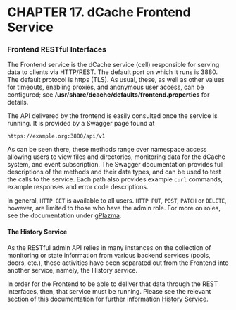 CHAPTER 17. dCache Frontend Service
=====================================

### Frontend RESTful Interfaces

The Frontend service is the dCache service (cell) responsible for serving
data to clients via HTTP/REST.  The default port on which it runs is 3880.
The default protocol is https (TLS).  As usual, these, as well as other
values for timeouts, enabling proxies, and anonymous user access, can be 
configured; see **/usr/share/dcache/defaults/frontend.properties** for
details.

The API delivered by the frontend is easily consulted once the service
is running.   It is provided by a Swagger page found at

    https://example.org:3880/api/v1
    
As can be seen there, these methods range over namespace access allowing users
to view files and directories, monitoring data for the dCache system, and
event subscription.   The Swagger documentation provides full descriptions of
the methods and their data types, and can be used to test the calls to the
service.  Each path also provides example `curl` commands, example responses
and error code descriptions.

In general, `HTTP GET` is available to all users.  `HTTP PUT`, `POST`, `PATCH` 
or `DELETE`, however, are limited to those who have the admin role.  For 
more on roles, see the documentation under [gPlazma](config-gplazma.md#roles).

#### The History Service

As the RESTful admin API relies in many instances on the collection of monitoring 
or state information from various backend services (pools, doors, etc.), these
activities have been separated out from the Frontend into another service,
namely, the History service.  

In order for the Frontend to be able to deliver that data through the REST 
interfaces, then, that service must be running.  Please see the relevant
section of this documentation for further 
information [History Service](config-history.md).
